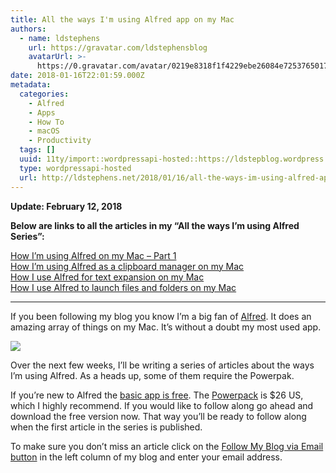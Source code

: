 ```yaml
---
title: All the ways I'm using Alfred app on my Mac
authors:
  - name: ldstephens
    url: https://gravatar.com/ldstephensblog
    avatarUrl: >-
      https://0.gravatar.com/avatar/0219e8318f1f4229ebe26084e7253765017f43ca0c631be37dc6d0b8ad6e40a4?s=96&d=identicon&r=G
date: 2018-01-16T22:01:59.000Z
metadata:
  categories:
    - Alfred
    - Apps
    - How To
    - macOS
    - Productivity
  tags: []
  uuid: 11ty/import::wordpressapi-hosted::https://ldstepblog.wordpress.com/?p=1303
  type: wordpressapi-hosted
  url: http://ldstephens.net/2018/01/16/all-the-ways-im-using-alfred-app-on-my-mac/
---
```


**Update: February 12, 2018**

**Below are links to all the articles in my “All the ways I’m using Alfred Series”:**

[How I’m using Alfred on my Mac – Part 1  
](http://ldstephens.net/2018/01/21/how-im-using-alfred-on-my-mac-part-1/)[How I’m using Alfred as a clipboard manager on my Mac  
](http://ldstephens.net/2018/01/31/how-im-using-alfred-as-a-clipboard-manager-on-my-mac/)[How I use Alfred for text expansion on my Mac  
](http://ldstephens.net/2018/02/07/how-i-use-alfred-for-text-expansion-on-my-mac/)[How I use Alfred to launch files and folders on my Mac](http://ldstephens.net/2018/02/12/how-i-use-alfred-to-launch-files-and-folders-on-my-mac/)

---

If you been following my blog you know I’m a big fan of [Alfred](https://www.alfredapp.com/). It does an amazing array of things on my Mac. It’s without a doubt my most used app.

![](assets/screenshot-of-safari-1-16-18-1-HeccULATBSAn.png)

Over the next few weeks, I’ll be writing a series of articles about the ways I’m using Alfred. As a heads up, some of them require the Powerpak.

If you’re new to Alfred the [basic app is free](https://www.alfredapp.com/). The [Powerpack](https://www.alfredapp.com/powerpack/) is $26 US, which I highly recommend. If you would like to follow along go ahead and download the free version now. That way you’ll be ready to follow along when the first article in the series is published.

To make sure you don’t miss an article click on the [Follow My Blog via Email button](https://ldstephens.net) in the left column of my blog and enter your email address.
